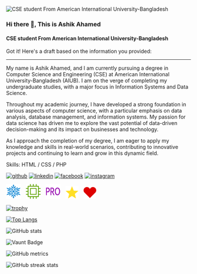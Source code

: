 ![CSE student From American International University-Bangladesh](https://scontent.fdac5-2.fna.fbcdn.net/v/t39.30808-1/336229931_1087244048878196_4994657279023866237_n.jpg?stp=dst-jpg_p160x160&_nc_cat=101&ccb=1-7&_nc_sid=0ecb9b&_nc_ohc=R9yJpAPGR9oQ7kNvgH3HUT1&_nc_ht=scontent.fdac5-2.fna&oh=00_AYApXMWdcvJ3FoTPDZqGgP_0iRWLO0SglZVkDVeoMph11Q&oe=66921F39)

### Hi there 👋, This is Ashik Ahamed 
#### CSE student From American International University-Bangladesh


Got it! Here's a draft based on the information you provided:

---

My name is Ashik Ahamed, and I am currently pursuing a degree in Computer Science and Engineering (CSE) at American International University-Bangladesh (AIUB). I am on the verge of completing my undergraduate studies, with a major focus in Information Systems and Data Science. 

Throughout my academic journey, I have developed a strong foundation in various aspects of computer science, with a particular emphasis on data analysis, database management, and information systems. My passion for data science has driven me to explore the vast potential of data-driven decision-making and its impact on businesses and technology.

As I approach the completion of my degree, I am eager to apply my knowledge and skills in real-world scenarios, contributing to innovative projects and continuing to learn and grow in this dynamic field.

Skills:   HTML / CSS / PHP



[<img src='https://cdn.jsdelivr.net/npm/simple-icons@3.0.1/icons/github.svg' alt='github' height='40'>](https://github.com/ashikahamed985)  [<img src='https://cdn.jsdelivr.net/npm/simple-icons@3.0.1/icons/linkedin.svg' alt='linkedin' height='40'>](https://www.linkedin.com/in/https://www.linkedin.com/in/ashik-ahamed-a74273240//)  [<img src='https://cdn.jsdelivr.net/npm/simple-icons@3.0.1/icons/facebook.svg' alt='facebook' height='40'>](https://www.facebook.com/https://www.facebook.com/profile.php?id=100076660087025)  [<img src='https://cdn.jsdelivr.net/npm/simple-icons@3.0.1/icons/instagram.svg' alt='instagram' height='40'>](https://www.instagram.com/https://www.instagram.com/ash_ik_07/?hl=en/)  

<a href='https://archiveprogram.github.com/'><img src='https://raw.githubusercontent.com/acervenky/animated-github-badges/master/assets/acbadge.gif' width='40' height='40'></a> <a href='https://docs.github.com/en/developers'><img src='https://raw.githubusercontent.com/acervenky/animated-github-badges/master/assets/devbadge.gif' width='40' height='40'></a> <a href='https://github.com/pricing'><img src='https://raw.githubusercontent.com/acervenky/animated-github-badges/master/assets/pro.gif' width='40' height='40'></a> <a href='https://stars.github.com/'><img src='https://raw.githubusercontent.com/acervenky/animated-github-badges/master/assets/starbadge.gif' width='35' height='35'></a> <a href='https://docs.github.com/en/github/supporting-the-open-source-community-with-github-sponsors'><img src='https://raw.githubusercontent.com/acervenky/animated-github-badges/master/assets/sponsorbadge.gif' width='35' height='35'></a> 

[![trophy](https://github-profile-trophy.vercel.app/?username=ashikahamed985)](https://github.com/ryo-ma/github-profile-trophy)

[![Top Langs](https://github-readme-stats.vercel.app/api/top-langs/?username=ashikahamed985)](https://github.com/anuraghazra/github-readme-stats)

![GitHub stats](https://github-readme-stats.vercel.app/api?username=ashikahamed985&show_icons=true)  

![Vaunt Badge](https://api.vaunt.dev/v1/github/entities/ashikahamed985/contributions?format=svg&private=false)  

![GitHub metrics](https://metrics.lecoq.io/ashikahamed985)  

![GitHub streak stats](https://streak-stats.demolab.com/?user=ashikahamed985)  

